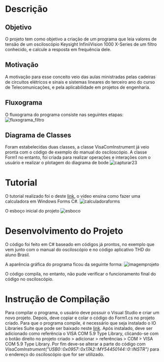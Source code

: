 # Descrição

## Objetivo
O projeto tem como objetivo a criação de um programa que leia valores de tensão de um osciloscópio Keysight InfiniiVision 1000 X-Series de um filtro conhecido, e calcule a resposta em frequência dele.

## Motivação
A motivação para esse conceito veio das aulas ministradas pelas cadeiras de circuitos elétricos e sinais e sistemas lineares do terceiro ano do curso de Telecomunicações, e pela aplicabilidade em projetos de engenharia.

## Fluxograma
O fluxograma do programa consiste nas seguintes etapas:
![fluxograma_filtro](https://user-images.githubusercontent.com/37377082/41868886-b7b75078-788d-11e8-83da-68686a4f595b.png)

## Diagrama de Classes
Foram estabelecidas duas classes, a classe VisaComInstrument já veio pronta com o código de exemplo do manual do osciloscópio. A classe Form1 no entanto, foi criada para realizar operações e interações com o usuário e realizar o plotagem do diagrama de bode
![capturar23](https://user-images.githubusercontent.com/37377082/41868974-ef283158-788d-11e8-9a20-e44a901f0259.PNG)


# Tutorial

O tutorial realizado foi o deste [link](https://www.youtube.com/watch?v=Is1EHXFhEe4), o vídeo ensina como fazer uma calculadora em Windows Forms C#.
![calculadoraforms](https://user-images.githubusercontent.com/37377082/40875917-4abb9f6a-664f-11e8-8563-aab7e78dfc28.PNG)

O esboço inicial do projeto
![esboco](https://user-images.githubusercontent.com/37377082/40874940-a5b46da4-664d-11e8-99e4-ddc281e99070.PNG)

# Desenvolvimento do Projeto
O código foi feito em C# baseado em códigos já prontos, no exemplo que vem junto com o manual do osciloscópio e no código aplicativo THD do aluno Brasil.

A aparência gráfica do programa ficou da seguinte forma:
![imagemprojeto](https://user-images.githubusercontent.com/37377082/41824250-b2ec18e4-77e3-11e8-87df-af61351fb691.PNG)

O código compila, no entanto, não pude verificar o funcionamento final do código no osciloscópio.


# Instrução de Compilação

Para compilar o programa, o usuário deve possuir o Visual Studio e criar um novo projeto. Depois, deve copiar e colar o código do Form1.cs no projeto criado. Para que o programa compile, é necessário que seja instalado o IO Libraries Suite que pode ser baixado neste [link](https://www.keysight.com/pt/pd-1985909/io-libraries-suite?nid=-33330.977662.00&cc=BR&lc=por&cmpid=zzfindiolib). 
Após instalado, deve ser adicionado como referência o VISA COM 5.9 Type Library, clicando-se com o botão direito no projeto criado > adicionar > referências > COM > VISA COM 5.9 Type Library. Por fim deve-se alterar a parte do código com *VisaComInstrument("USB0::0x0957::0x17A2::MY54450144::0::INSTR")* para o endereço do osciloscópio que for ser utilizado.

